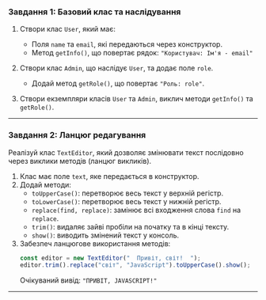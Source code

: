 ### **Завдання 1: Базовий клас та наслідування**
1. Створи клас `User`, який має:
   - Поля `name` та `email`, які передаються через конструктор.
   - Метод `getInfo()`, що повертає рядок: `"Користувач: Ім'я - email"`

2. Створи клас `Admin`, що наслідує `User`, та додає поле `role`.
   - Додай метод `getRole()`, що повертає `"Роль: role"`.

3. Створи екземпляри класів `User` та `Admin`, виклич методи `getInfo()` та `getRole()`.

---

### **Завдання 2: Ланцюг редагування**
Реалізуй клас `TextEditor`, який дозволяє змінювати текст послідовно через виклики методів (ланцюг викликів).

1. Клас має поле `text`, яке передається в конструктор.
2. Додай методи:
   - `toUpperCase()`: перетворює весь текст у верхній регістр.
   - `toLowerCase()`: перетворює весь текст у нижній регістр.
   - `replace(find, replace)`: замінює всі входження слова `find` на `replace`.
   - `trim()`: видаляє зайві пробіли на початку та в кінці тексту.
   - `show()`: виводить змінений текст у консоль.
3. Забезпеч ланцюгове використання методів:
   ```js
   const editor = new TextEditor("  Привіт, світ!  ");
   editor.trim().replace("світ", "JavaScript").toUpperCase().show();
   ```  
   Очікуваний вивід: `"ПРИВІТ, JAVASCRIPT!"`

---

